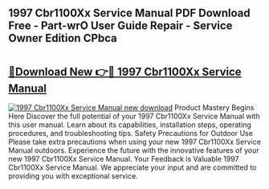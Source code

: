## 1997 Cbr1100Xx Service Manual PDF Download Free - Part-wrO User Guide Repair - Service Owner Edition CPbca

# <h2><a href="http://bc31273.oget.top/?id=1997+Cbr1100Xx+Service+Manual">🔗Download New 👉🔴 1997 Cbr1100Xx Service Manual</a></h2>

[![1997 Cbr1100Xx Service Manual new download](https://i.imgur.com/5g1atiW.png)](http://bc31273.oget.top/?id=1997+Cbr1100Xx+Service+Manual)
Product Mastery Begins Here Discover the full potential of your 1997 Cbr1100Xx Service Manual with this user manual. Learn about its capabilities, installation steps, operating procedures, and troubleshooting tips. Safety Precautions for Outdoor Use Please take extra precautions when using your new 1997 Cbr1100Xx Service Manual outdoors. Experience the future with the innovative features of your new 1997 Cbr1100Xx Service Manual. Your Feedback is Valuable 1997 Cbr1100Xx Service Manual. We appreciate your input and are committed to providing you with exceptional service.
